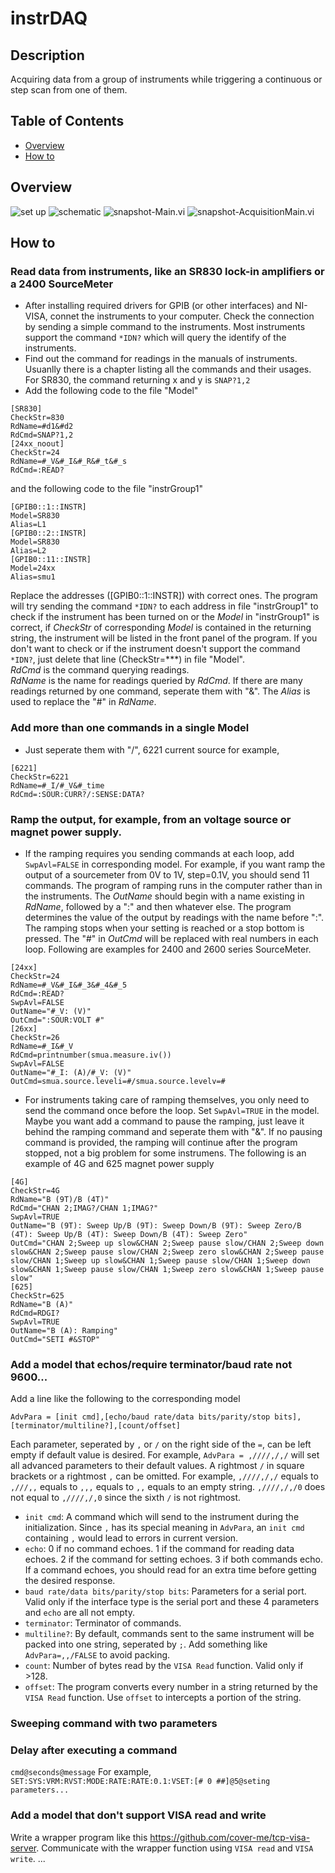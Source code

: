 # instrDAQ
## Description
Acquiring data from a group of instruments while triggering a continuous or step scan from one of them.
## Table of Contents
* [Overview](#ovw)
* [How to](#how2)

## <a name="ovw">Overview</a>

![set up](https://github.com/cover-me/instrDAQ/blob/master/documentation/images/setup.jpg)
![schematic](https://github.com/cover-me/instrDAQ/blob/master/documentation/images/schematic.png)
![snapshot-Main.vi](https://github.com/cover-me/instrDAQ/blob/master/documentation/images/snapshot-main.png)
![snapshot-AcquisitionMain.vi](https://github.com/cover-me/instrDAQ/blob/master/documentation/images/snapshot-acquisition.png)

## <a name="how2">How to</a>

### Read data from instruments, like an SR830 lock-in amplifiers or a 2400 SourceMeter
* After installing required drivers for GPIB (or other interfaces) and NI-VISA, connet the instruments to your computer. Check the connection by sending a simple command to the instruments. Most instruments support the command `*IDN?` which will query the identify of the instruments.
* Find out the command for readings in the manuals of instruments. Usuanlly there is a chapter listing all the commands and their usages. For SR830, the command returning x and y is `SNAP?1,2`
* Add the following code to the file "Model"
```
[SR830]
CheckStr=830
RdName=#d1&#d2
RdCmd=SNAP?1,2
[24xx_noout]
CheckStr=24
RdName=#_V&#_I&#_R&#_t&#_s
RdCmd=:READ?
```  
and the following code to the file "instrGroup1"
```
[GPIB0::1::INSTR]
Model=SR830
Alias=L1
[GPIB0::2::INSTR]
Model=SR830
Alias=L2
[GPIB0::11::INSTR]
Model=24xx
Alias=smu1
```
Replace the addresses ([GPIB0::1::INSTR]) with correct ones. The program will try sending the command `*IDN?` to each address in file "instrGroup1" to check if the instrument has been turned on or the _Model_ in "instrGroup1" is correct, if _CheckStr_ of corresponding _Model_ is contained in the returning string, the instrument will be listed in the front panel of the program. If you don't want to check or if the instrument doesn't support the command `*IDN?`, just delete that line (CheckStr=***) in file "Model".  
_RdCmd_ is the command querying readings.  
_RdName_ is the name for readings queried by _RdCmd_. If there are many readings returned by one command, seperate them with "&".
The _Alias_ is used to replace the "#" in _RdName_.
### Add more than one commands in a single Model
*   Just seperate them with "/", 6221 current source for example,
```
[6221]
CheckStr=6221
RdName=#_I/#_V&#_time
RdCmd=:SOUR:CURR?/:SENSE:DATA?
```
### Ramp the output, for example, from an voltage source or magnet power supply.
*	If the ramping requires you sending commands at each loop, add `SwpAvl=FALSE` in corresponding model. For example, if you want ramp the output of a sourcemeter from 0V to 1V, step=0.1V, you should send 11 commands. The program of ramping runs in the computer rather than in the instruments.  The _OutName_ should begin with a name existing in _RdName_, followed by a ":" and then whatever else. The program determines the value of the output by readings with the name before ":". The ramping stops when your setting is reached or a stop bottom is pressed. The "#" in _OutCmd_ will be replaced with real numbers in each loop. Following are examples for 2400 and 2600 series SourceMeter.
```
[24xx]
CheckStr=24
RdName=#_V&#_I&#_3&#_4&#_5
RdCmd=:READ?
SwpAvl=FALSE
OutName="#_V: (V)"
OutCmd=":SOUR:VOLT #"
[26xx]
CheckStr=26
RdName=#_I&#_V
RdCmd=printnumber(smua.measure.iv())
SwpAvl=FALSE
OutName="#_I: (A)/#_V: (V)"
OutCmd=smua.source.leveli=#/smua.source.levelv=#
```
* For instruments taking care of ramping themselves, you only need to send the command once before the loop. Set `SwpAvl=TRUE` in the model. Maybe you want add a command to pause the ramping, just leave it behind the ramping command and seperate them with "&". If no pausing command is provided, the ramping will continue after the program stopped, not a big problem for some instrumens. The following is an example of 4G and 625 magnet power supply
```
[4G]
CheckStr=4G
RdName="B (9T)/B (4T)"
RdCmd="CHAN 2;IMAG?/CHAN 1;IMAG?"
SwpAvl=TRUE
OutName="B (9T): Sweep Up/B (9T): Sweep Down/B (9T): Sweep Zero/B (4T): Sweep Up/B (4T): Sweep Down/B (4T): Sweep Zero"
OutCmd="CHAN 2;Sweep up slow&CHAN 2;Sweep pause slow/CHAN 2;Sweep down slow&CHAN 2;Sweep pause slow/CHAN 2;Sweep zero slow&CHAN 2;Sweep pause slow/CHAN 1;Sweep up slow&CHAN 1;Sweep pause slow/CHAN 1;Sweep down slow&CHAN 1;Sweep pause slow/CHAN 1;Sweep zero slow&CHAN 1;Sweep pause slow"
[625]
CheckStr=625
RdName="B (A)"
RdCmd=RDGI?
SwpAvl=TRUE
OutName="B (A): Ramping"
OutCmd="SETI #&STOP"
```
### Add a model that echos/require terminator/baud rate not 9600...
Add a line like the following to the corresponding model
```
AdvPara = [init cmd],[echo/baud rate/data bits/parity/stop bits],[terminator/multiline?],[count/offset]
```
Each parameter, seperated by `,` or `/` on the right side of the `=`, can be left empty if default value is desired. For example, `AdvPara = ,////,/,/` will set all advanced parameters to their default values.
A rightmost `/` in square brackets or a rightmost `,` can be omitted. For example, `,////,/,/` equals to `,///,,` equals to `,,,` equals to `,,` equals to an empty string. `,////,/,/0` does not equal to `,////,/,0` since the sixth `/` is not rightmost.
* `init cmd`: A command which will send to the instrument during the initialization. Since `,` has its special meaning in `AdvPara`, an `init cmd` containing `,` would lead to errors in current version. 
* `echo`: 0 if no command echoes. 1 if the command for reading data echoes. 2 if the command for setting echoes. 3 if both commands echo. If a command echoes, you should read for an extra time before getting the desired response.
* `baud rate/data bits/parity/stop bits`: Parameters for a serial port. Valid only if the interface type is the serial port and these 4 parameters and `echo` are all not empty.
* `terminator`: Terminator of commands. 
* `multiline?`: By default, commands sent to the same instrument will be packed into one string, seperated by `;`. Add something like `AdvPara=,,/FALSE` to avoid packing.
* `count`: Number of bytes read by the `VISA Read` function. Valid only if >128.
* `offset`: The program converts every number in a string returned by the `VISA Read` function. Use `offset` to intercepts a portion of the string.
### Sweeping command with two parameters
### Delay after executing a command
`cmd@seconds@message`
For example, `SET:SYS:VRM:RVST:MODE:RATE:RATE:0.1:VSET:[# 0 ##]@5@seting parameters...`
### Add a model that don't support VISA read and write
Write a wrapper program like this https://github.com/cover-me/tcp-visa-server. Communicate with the wrapper function using `VISA read` and `VISA write`.
...